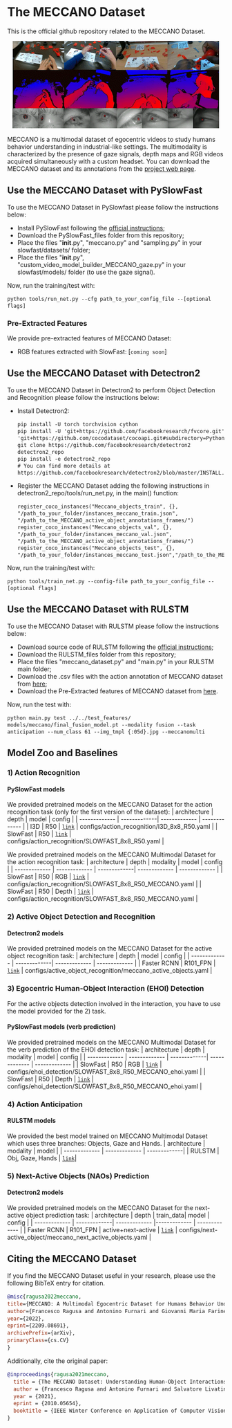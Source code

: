 # The MECCANO Dataset

This is the official github repository related to the MECCANO Dataset.

<div align="center">
  <img src="images/MECCANO_Multimodal.gif"/>
</div>

MECCANO is a multimodal dataset of egocentric videos to study humans behavior understanding in industrial-like settings. The multimodality is characterized by the presence of gaze signals, depth maps and RGB videos acquired simultaneously with a custom headset. You can download the MECCANO dataset and its annotations from the [project web page](https://iplab.dmi.unict.it/MECCANO/).

## Use the MECCANO Dataset with PySlowFast
To use the MECCANO Dataset in PySlowfast please follow the instructions below:

* Install PySlowFast following the [official instructions](https://github.com/facebookresearch/SlowFast/blob/master/INSTALL.md);
* Download the PySlowFast_files folder from this repository;
* Place the files "__init__.py", "meccano.py" and "sampling.py" in your slowfast/datasets/ folder;
* Place the files "__init__.py", "custom_video_model_builder_MECCANO_gaze.py" in your slowfast/models/ folder (to use the gaze signal).

Now, run the training/test with:
```
python tools/run_net.py --cfg path_to_your_config_file --[optional flags]
```
### Pre-Extracted Features
We provide pre-extracted features of MECCANO Dataset:

* RGB features extracted with SlowFast: [`coming soon`]


## Use the MECCANO Dataset with Detectron2
To use the MECCANO Dataset in Detectron2 to perform Object Detection and Recognition please follow the instructions below:

* Install Detectron2:
    ```
    pip install -U torch torchvision cython
    pip install -U 'git+https://github.com/facebookresearch/fvcore.git' 'git+https://github.com/cocodataset/cocoapi.git#subdirectory=PythonAPI'
    git clone https://github.com/facebookresearch/detectron2 detectron2_repo
    pip install -e detectron2_repo
    # You can find more details at https://github.com/facebookresearch/detectron2/blob/master/INSTALL.md
    ```
* Register the MECCANO Dataset adding the following instructions in detectron2_repo/tools/run_net.py, in the main() function:
    ```
    register_coco_instances("Meccano_objects_train", {}, "/path_to_your_folder/instances_meccano_train.json", "/path_to_the_MECCANO_active_object_annotations_frames/")
    register_coco_instances("Meccano_objects_val", {}, "/path_to_your_folder/instances_meccano_val.json", "/path_to_the_MECCANO_active_object_annotations_frames/")
    register_coco_instances("Meccano_objects_test", {}, "/path_to_your_folder/instances_meccano_test.json","/path_to_the_MECCANO_active_object_annotations_frames/")
    ```

Now, run the training/test with:
```
python tools/train_net.py --config-file path_to_your_config_file --[optional flags]
```

## Use the MECCANO Dataset with RULSTM
To use the MECCANO Dataset with RULSTM please follow the instructions below:

* Download source code of RULSTM following the [official instructions](https://github.com/fpv-iplab/rulstm);
* Download the RULSTM_files folder from this repository;
* Place the files "meccano_dataset.py" and "main.py" in your RULSTM main folder;
* Download the .csv files with the action annotation of MECCANO dataset from [here](https://iplab.dmi.unict.it/sharing/MECCANO/MECCANO_action_annotations.zip);
* Download the Pre-Extracted features of MECCANO dataset from [here](https://iplab.dmi.unict.it/sharing/MECCANO/RULSTM_MECCANO_features.zip).

Now, run the test with:
```
python main.py test ../../test_features/ models/meccano/final_fusion_model.pt --modality fusion --task anticipation --num_class 61 --img_tmpl {:05d}.jpg --meccanomulti
```

## Model Zoo and Baselines

### 1) Action Recognition

#### PySlowFast models

We provided pretrained models on the MECCANO Dataset for the action recognition task (only for the first version of the dataset):
| architecture | depth |  model  | config |
| ------------- | -------------| ------------- | ------------- |
| I3D | R50 | [`link`](https://iplab.dmi.unict.it/sharing/MECCANO/models/action_recognition/first_version/I3D_8x8_R50_MECCANO.pyth) | configs/action_recognition/I3D_8x8_R50.yaml |
| SlowFast | R50 | [`link`](https://iplab.dmi.unict.it/sharing/MECCANO/models/action_recognition/first_version/SLOWFAST_8x8_R50_MECCANO.pyth) | configs/action_recognition/SLOWFAST_8x8_R50.yaml |

We provided pretrained models on the MECCANO Multimodal Dataset for the action recognition task:
| architecture | depth | modality | model  | config |
| ------------- | ------------- | -------------| ------------- | ------------- |
| SlowFast | R50 | RGB | [`link`](https://iplab.dmi.unict.it/sharing/MECCANO/models/action_recognition/SLOWFAST_8x8_R50_RGB_MECCANO.pyth) | configs/action_recognition/SLOWFAST_8x8_R50_MECCANO.yaml |
| SlowFast | R50 | Depth | [`link`](https://iplab.dmi.unict.it/sharing/MECCANO/models/action_recognition/SLOWFAST_8x8_R50_Depth_MECCANO.pyth) | configs/action_recognition/SLOWFAST_8x8_R50_MECCANO.yaml |

### 2) Active Object Detection and Recognition
#### Detectron2 models

We provided pretrained models on the MECCANO Dataset for the active object recognition task:
| architecture | depth |  model  | config |
| ------------- | -------------| ------------- | ------------- |
| Faster RCNN | R101_FPN | [`link`](https://iplab.dmi.unict.it/sharing/MECCANO/models/active_object_recognition/MECCANO_active_objects.pth) | configs/active_object_recognition/meccano_active_objects.yaml |

### 3) Egocentric Human-Object Interaction (EHOI) Detection

For the active objects detection involved in the interaction, you have to use the model provided for the 2) task.

#### PySlowFast models (verb prediction)

We provided pretrained models on the MECCANO Multimodal Dataset for the verb prediction of the EHOI detection task:
| architecture | depth | modality | model  | config |
| ------------- | ------------- | -------------| ------------- | ------------- |
| SlowFast | R50 | RGB | [`link`](https://iplab.dmi.unict.it/sharing/MECCANO/models/ehoi_detection/SLOWFAST_8x8_R50_RGB_MECCANO_verbs.pyth) | configs/ehoi_detection/SLOWFAST_8x8_R50_MECCANO_ehoi.yaml |
| SlowFast | R50 | Depth | [`link`](https://iplab.dmi.unict.it/sharing/MECCANO/models/ehoi_detection/SLOWFAST_8x8_R50_Depth_MECCANO_verbs.pyth) | configs/ehoi_detection/SLOWFAST_8x8_R50_MECCANO_ehoi.yaml |


### 4) Action Anticipation

#### RULSTM models

We provided the best model trained on MECCANO Multimodal Dataset which uses three branches: Objects, Gaze and Hands.
| architecture | modality | model |
| ------------- | ------------- | -------------| 
| RULSTM | Obj, Gaze, Hands | [`link`](https://iplab.dmi.unict.it/sharing/MECCANO/models/action_anticipation/MECCANO_RULSTM-anticipation_0.25_6_8_fusion_mt5r_best.pth.tar)|

### 5) Next-Active Objects (NAOs) Prediction
#### Detectron2 models

We provided pretrained models on the MECCANO Dataset for the next-active object prediction task:
| architecture | depth | train_data| model  | config |
| ------------- | -------------| ------------- |------------- | ------------- |
| Faster RCNN | R101_FPN | active+next-active | [`link`](https://iplab.dmi.unict.it/sharing/MECCANO/models/next_active_object/MECCANO_next_active_objects.pth) | configs/next-active_object/meccano_next_active_objects.yaml |

## Citing the MECCANO Dataset
If you find the MECCANO Dataset useful in your research, please use the following BibTeX entry for citation.
```BibTeX
@misc{ragusa2022meccano,
title={MECCANO: A Multimodal Egocentric Dataset for Humans Behavior Understanding in the Industrial-like Domain},
author={Francesco Ragusa and Antonino Furnari and Giovanni Maria Farinella},
year={2022},
eprint={2209.08691},
archivePrefix={arXiv},
primaryClass={cs.CV}
}
```
Additionally, cite the original paper:
```BibTeX
@inproceedings{ragusa2021meccano,
  title = {The MECCANO Dataset: Understanding Human-Object Interactions from Egocentric Videos in an Industrial-like Domain},
  author = {Francesco Ragusa and Antonino Furnari and Salvatore Livatino and Giovanni Maria Farinella},
  year = {2021},
  eprint = {2010.05654},
  booktitle = {IEEE Winter Conference on Application of Computer Vision (WACV)}
}
```
